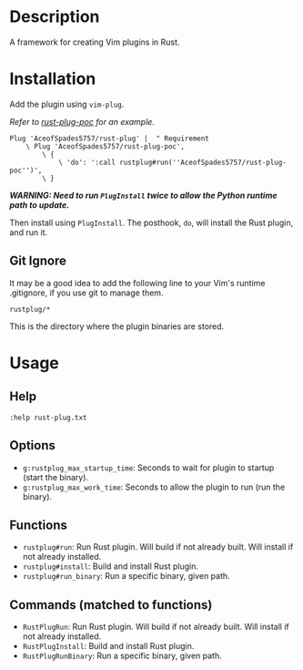 # Description

A framework for creating Vim plugins in Rust.

# Installation

Add the plugin using `vim-plug`.

_Refer to [rust-plug-poc](https://github.com/AceofSpades5757/rust-plug-poc) for an example._

``` vim
Plug 'AceofSpades5757/rust-plug' |  " Requirement
    \ Plug 'AceofSpades5757/rust-plug-poc',
        \ {
            \ 'do': ':call rustplug#run(''AceofSpades5757/rust-plug-poc'')',
        \ }
```

***WARNING: Need to run `PlugInstall` twice to allow the Python runtime path to update.***

Then install using `PlugInstall`. The posthook, `do`, will install the Rust plugin, and run it.

## Git Ignore

It may be a good idea to add the following line to your Vim's runtime .gitignore, if you use git to manage them.

`rustplug/*`

This is the directory where the plugin binaries are stored.

# Usage

## Help

`:help rust-plug.txt`

## Options

* `g:rustplug_max_startup_time`: Seconds to wait for plugin to startup (start the binary).
* `g:rustplug_max_work_time`: Seconds to allow the plugin to run (run the binary).

## Functions

* `rustplug#run`: Run Rust plugin. Will build if not already built. Will install if not already installed.
* `rustplug#install`: Build and install Rust plugin.
* `rustplug#run_binary`: Run a specific binary, given path.

## Commands (matched to functions)

* `RustPlugRun`: Run Rust plugin. Will build if not already built. Will install if not already installed.
* `RustPlugInstall`: Build and install Rust plugin.
* `RustPlugRunBinary`: Run a specific binary, given path.
